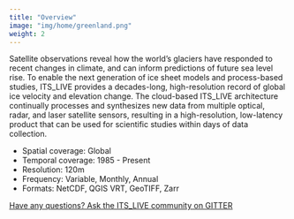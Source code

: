 ```yaml
---
title: "Overview"
image: "img/home/greenland.png"
weight: 2
---
```



Satellite observations reveal how the world’s glaciers have responded to recent changes in climate, and can inform predictions of future sea level rise. To enable the next generation of ice sheet models and process-based studies, ITS_LIVE provides a decades-long, high-resolution record of global ice velocity and elevation change. The cloud-based ITS_LIVE architecture continually processes and synthesizes new data from multiple optical, radar, and laser satellite sensors, resulting in a high-resolution, low-latency product that can be used for scientific studies within days of data collection.


* Spatial coverage: Global
* Temporal coverage: 1985 - Present
* Resolution: 120m
* Frequency: Variable, Monthly, Annual
* Formats: NetCDF, QGIS VRT, GeoTIFF, Zarr

[Have any questions? Ask the ITS_LIVE community on GITTER](https://gitter.im/its_live/community)
